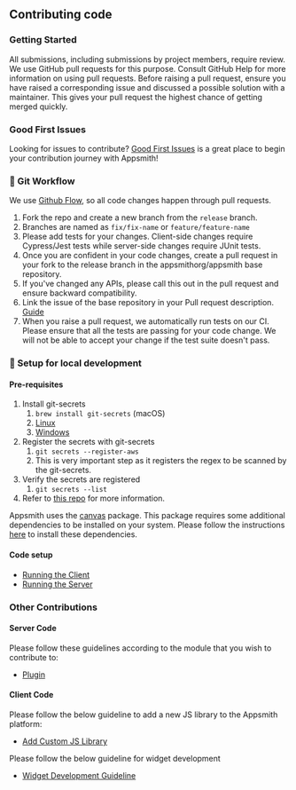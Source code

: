 ## Contributing code

### Getting Started

All submissions, including submissions by project members, require review. We use GitHub pull requests for this purpose. Consult GitHub Help for more information on using pull requests.
Before raising a pull request, ensure you have raised a corresponding issue and discussed a possible solution with a maintainer. This gives your pull request the highest chance of getting merged quickly.

### Good First Issues

Looking for issues to contribute? [Good First Issues](https://github.com/appsmithorg/appsmith/issues?page=3&q=is%3Aopen+is%3Aissue+label%3A%22Good+First+Issue%22) is a great place to begin your contribution journey with Appsmith!

### 🍴 Git Workflow

We use [Github Flow](https://guides.github.com/introduction/flow/index.html), so all code changes happen through pull requests.

1. Fork the repo and create a new branch from the `release` branch.
2. Branches are named as `fix/fix-name` or `feature/feature-name`
3. Please add tests for your changes. Client-side changes require Cypress/Jest tests while server-side changes require JUnit tests.
4. Once you are confident in your code changes, create a pull request in your fork to the release branch in the appsmithorg/appsmith base repository.
5. If you've changed any APIs, please call this out in the pull request and ensure backward compatibility.
6. Link the issue of the base repository in your Pull request description. [Guide](https://docs.github.com/en/free-pro-team@latest/github/managing-your-work-on-github/linking-a-pull-request-to-an-issue)
7. When you raise a pull request, we automatically run tests on our CI. Please ensure that all the tests are passing for your code change. We will not be able to accept your change if the test suite doesn't pass.

### 🏡 Setup for local development

#### Pre-requisites

1. Install git-secrets
   1. `brew install git-secrets` (macOS)
   2. [Linux](https://github.com/awslabs/git-secrets#nix-linuxmacos)
   3. [Windows](https://github.com/awslabs/git-secrets#windows)
2. Register the secrets with git-secrets
   1. `git secrets --register-aws`
   2. This is very important step as it registers the regex to be scanned by the git-secrets.
3. Verify the secrets are registered
   1. `git secrets --list`
4. Refer to [this repo](https://github.com/awslabs/git-secrets) for more information.

Appsmith uses the [canvas](https://www.npmjs.com/package/canvas) package. This package requires some additional dependencies to be installed on your system. Please follow the instructions [here](https://www.npmjs.com/package/canvas#compiling) to install these dependencies.

#### Code setup

- [Running the Client](ClientSetup.md)
- [Running the Server](ServerSetup.md)

### Other Contributions

#### Server Code

Please follow these guidelines according to the module that you wish to contribute to:

- [Plugin](./ServerCodeContributionsGuidelines/PluginCodeContributionsGuidelines.md)

#### Client Code

Please follow the below guideline to add a new JS library to the Appsmith platform:

- [Add Custom JS Library](./CustomJsLibrary.md)

Please follow the below guideline for widget development

- [Widget Development Guideline](./AppsmithWidgetDevelopmentGuide.md)
